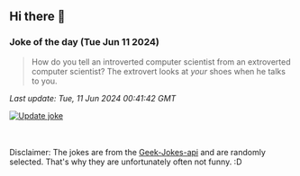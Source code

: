 ## Hi there 👋

### Joke of the day (Tue Jun 11 2024)
<!-- joke -->
>How do you tell an introverted computer scientist from an extroverted computer scientist? The extrovert looks at *your* shoes when he talks to you.
<!-- /joke -->

*Last update: Tue, 11 Jun 2024 00:41:42 GMT*

[![Update joke](https://github.com/nclskfm/nclskfm/actions/workflows/joke.yml/badge.svg)](https://github.com/nclskfm/nclskfm/actions/workflows/joke.yml)

<br><br>
Disclaimer: The jokes are from the [Geek-Jokes-api](https://github.com/sameerkumar18/geek-joke-api) and are randomly selected. That's why they are unfortunately often not funny. :D
